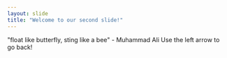 ```yaml
---
layout: slide
title: "Welcome to our second slide!"
---
```

"float like butterfly, sting like a bee" - Muhammad Ali
Use the left arrow to go back!
